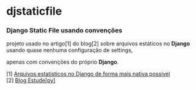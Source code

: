djstaticfile
============

<h3>Django Static File usando convenções</h3>

<p>projeto usado no artigo[1] do blog[2] sobre arquivos estáticos no <b>Django</b> usando quase nenhuma configuração de settings,</p> 
apenas com convenções do próprio <b>Django</b>.

[1] <a href="http://estudepy.tumblr.com/post/52500055513/arquivos-estatisticos-no-django-de-forma-mais-nativa">Arquivos estatísticos no Django de forma mais nativa possivel</a> <br/>
[2] <a href="http://estudepy.tumblr.com/">Blog Estude[py]</a>
